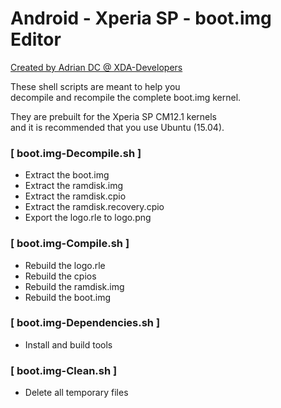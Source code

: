 # Android - Xperia SP - boot.img Editor
[Created by Adrian DC @ XDA-Developers](http://forum.xda-developers.com/member.php?u=2233641)

These shell scripts are meant to help you<br />
decompile and recompile the complete boot.img kernel.

They are prebuilt for the Xperia SP CM12.1 kernels<br />
and it is recommended that you use Ubuntu (15.04). 



### [ boot.img-Decompile.sh ]
- Extract the boot.img
- Extract the ramdisk.img
- Extract the ramdisk.cpio
- Extract the ramdisk.recovery.cpio
- Export the logo.rle to logo.png

### [ boot.img-Compile.sh ]
- Rebuild the logo.rle
- Rebuild the cpios
- Rebuild the ramdisk.img
- Rebuild the boot.img

### [ boot.img-Dependencies.sh ]
- Install and build tools

### [ boot.img-Clean.sh ]
- Delete all temporary files
